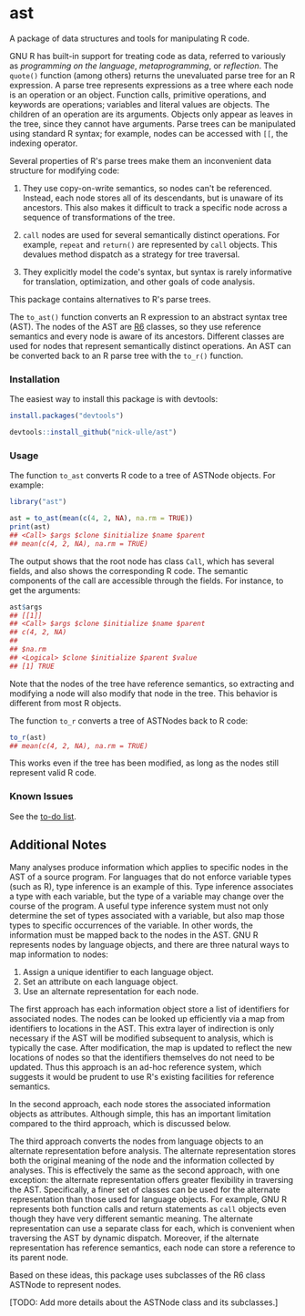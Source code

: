 
<!-- README.md is generated from README.Rmd. Please edit that file -->
ast
===

A package of data structures and tools for manipulating R code.

GNU R has built-in support for treating code as data, referred to variously as *programming on the language*, *metaprogramming*, or *reflection*. The `quote()` function (among others) returns the unevaluated parse tree for an R expression. A parse tree represents expressions as a tree where each node is an operation or an object. Function calls, primitive operations, and keywords are operations; variables and literal values are objects. The children of an operation are its arguments. Objects only appear as leaves in the tree, since they cannot have arguments. Parse trees can be manipulated using standard R syntax; for example, nodes can be accessed with `[[`, the indexing operator.

Several properties of R's parse trees make them an inconvenient data structure for modifying code:

1.  They use copy-on-write semantics, so nodes can't be referenced. Instead, each node stores all of its descendants, but is unaware of its ancestors. This also makes it difficult to track a specific node across a sequence of transformations of the tree.

2.  `call` nodes are used for several semantically distinct operations. For example, `repeat` and `return()` are represented by `call` objects. This devalues method dispatch as a strategy for tree traversal.

3.  They explicitly model the code's syntax, but syntax is rarely informative for translation, optimization, and other goals of code analysis.

This package contains alternatives to R's parse trees.

The `to_ast()` function converts an R expression to an abstract syntax tree (AST). The nodes of the AST are [R6](https://github.com/wch/R6/) classes, so they use reference semantics and every node is aware of its ancestors. Different classes are used for nodes that represent semantically distinct operations. An AST can be converted back to an R parse tree with the `to_r()` function.

### Installation

The easiest way to install this package is with devtools:

``` r
install.packages("devtools")

devtools::install_github("nick-ulle/ast")
```

### Usage

The function `to_ast` converts R code to a tree of ASTNode objects. For example:

``` r
library("ast")

ast = to_ast(mean(c(4, 2, NA), na.rm = TRUE))
print(ast)
## <Call> $args $clone $initialize $name $parent
## mean(c(4, 2, NA), na.rm = TRUE)
```

The output shows that the root node has class `Call`, which has several fields, and also shows the corresponding R code. The semantic components of the call are accessible through the fields. For instance, to get the arguments:

``` r
ast$args
## [[1]]
## <Call> $args $clone $initialize $name $parent
## c(4, 2, NA)
## 
## $na.rm
## <Logical> $clone $initialize $parent $value
## [1] TRUE
```

Note that the nodes of the tree have reference semantics, so extracting and modifying a node will also modify that node in the tree. This behavior is different from most R objects.

The function `to_r` converts a tree of ASTNodes back to R code:

``` r
to_r(ast)
## mean(c(4, 2, NA), na.rm = TRUE)
```

This works even if the tree has been modified, as long as the nodes still represent valid R code.

### Known Issues

See the [to-do list](TODO.md).

Additional Notes
----------------

Many analyses produce information which applies to specific nodes in the AST of a source program. For languages that do not enforce variable types (such as R), type inference is an example of this. Type inference associates a type with each variable, but the type of a variable may change over the course of the program. A useful type inference system must not only determine the set of types associated with a variable, but also map those types to specific occurrences of the variable. In other words, the information must be mapped back to the nodes in the AST. GNU R represents nodes by language objects, and there are three natural ways to map information to nodes:

1.  Assign a unique identifier to each language object.
2.  Set an attribute on each language object.
3.  Use an alternate representation for each node.

The first approach has each information object store a list of identifiers for associated nodes. The nodes can be looked up efficiently via a map from identifiers to locations in the AST. This extra layer of indirection is only necessary if the AST will be modified subsequent to analysis, which is typically the case. After modification, the map is updated to reflect the new locations of nodes so that the identifiers themselves do not need to be updated. Thus this approach is an ad-hoc reference system, which suggests it would be prudent to use R's existing facilities for reference semantics.

In the second approach, each node stores the associated information objects as attributes. Although simple, this has an important limitation compared to the third approach, which is discussed below.

The third approach converts the nodes from language objects to an alternate representation before analysis. The alternate representation stores both the original meaning of the node and the information collected by analyses. This is effectively the same as the second approach, with one exception: the alternate representation offers greater flexibility in traversing the AST. Specifically, a finer set of classes can be used for the alternate representation than those used for language objects. For example, GNU R represents both function calls and return statements as `call` objects even though they have very different semantic meaning. The alternate representation can use a separate class for each, which is convenient when traversing the AST by dynamic dispatch. Moreover, if the alternate representation has reference semantics, each node can store a reference to its parent node.

Based on these ideas, this package uses subclasses of the R6 class ASTNode to represent nodes.

\[TODO: Add more details about the ASTNode class and its subclasses.\]
